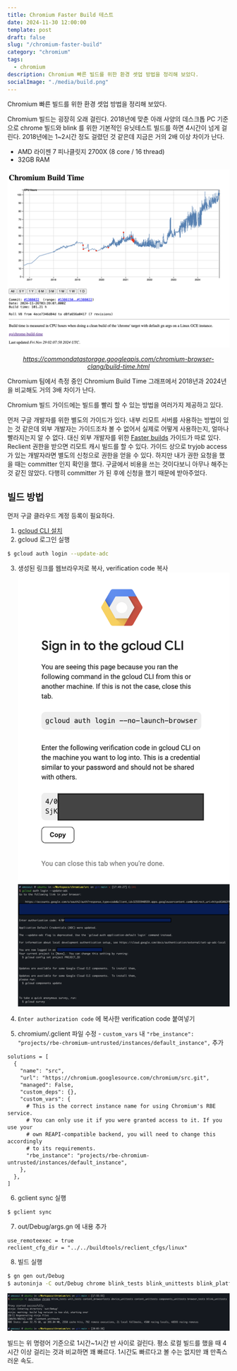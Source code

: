 ```yaml
---
title: Chromium Faster Build 테스트
date: 2024-11-30 12:00:00
template: post
draft: false
slug: "/chromium-faster-build"
category: "chromium"
tags:
  - chromium
description: Chromium 빠른 빌드를 위한 환경 셋업 방법을 정리해 보았다.
socialImage: "./media/build.png"
---
```


Chromium 빠른 빌드를 위한 환경 셋업 방법을 정리해 보았다.

Chromium 빌드는 굉장히 오래 걸린다. 2018년에 맞춘 아래 사양의 데스크톱 PC 기준으로 chrome 빌드와 blink 를 위한 기본적인 유닛테스트 빌드를 하면 4시간이 넘게 걸린다.  2018년에는 1~2시간 정도 걸렸던 것 같은데 지금은 거의 2배 이상 차이가 난다. 

- AMD 라이젠 7 피나클릿지 2700X (8 core / 16 thread)
- 32GB RAM

![buildtime](media/buildtime.png)
*_<center>https://commondatastorage.googleapis.com/chromium-browser-clang/build-time.html</center>_*

Chromium 팀에서 측정 중인 Chromium Build Time 그래프에서 2018년과 2024년을 비교해도 거의 3배 차이가 난다. 

Chromium 빌드 가이드에는 빌드를 빨리 할 수 있는 방법을 여러가지 제공하고 있다. 

먼저 구글 개발자를 위한 별도의 가이드가 있다. 내부 리모트 서버를 사용하는 방법이 있는 것 같은데 외부 개발자는 가이드조차 볼 수 없어서 실제로 어떻게 사용하는지, 얼마나 빨라지는지 알 수 없다. 대신 외부 개발자를 위한 [Faster builds](~https://chromium.googlesource.com/chromium/src/+/main/docs/linux/build_instructions.md#Faster-builds~) 가이드가 따로 있다. Reclient 권한을 받으면 리모트 캐시 빌드를 할 수 있다. 가이드 상으로 tryjob access 가 있는 개발자라면 별도의 신청으로 권한을 얻을 수 있다. 하지만 내가 권한 요청을 했을 때는 committer 인지 확인을 했다. 구글에서 비용을 쓰는 것이다보니 아무나 해주는 것 같진 않았다. 다행히 committer 가 된 후에 신청을 했기 때문에 받아주었다. 

## 빌드 방법

먼저 구글 클라우드 계정 등록이 필요하다.

1. [gcloud CLI 설치](https://cloud.google.com/sdk/docs/install)
2. gcloud 로그인 실행 
```bash
$ gcloud auth login --update-adc
```
3. 생성된 링크를 웹브라우저로 복사, verification code 복사 
![gcloud](media/gcloud.png)
![gcloudcli](media/gcloudcli.png)
4. `Enter authorization code` 에 복사한 verification code 붙여넣기 

5. chromium/.gclient 파일 수정 - `custom_vars` 내  `"rbe_instance": "projects/rbe-chromium-untrusted/instances/default_instance",` 추가

```
solutions = [
  {
    "name": "src",
    "url": "https://chromium.googlesource.com/chromium/src.git",
    "managed": False,
    "custom_deps": {},
    "custom_vars": {
      # This is the correct instance name for using Chromium's RBE service.
      # You can only use it if you were granted access to it. If you use your
      # own REAPI-compatible backend, you will need to change this accordingly
      # to its requirements.
      "rbe_instance": "projects/rbe-chromium-untrusted/instances/default_instance",
    },
  },
]
```
6. gclient sync 실행
```bash
$ gclient sync
```
7. out/Debug/args.gn 에 내용 추가 
```
use_remoteexec = true
reclient_cfg_dir = "../../buildtools/reclient_cfgs/linux"
```
8. 빌드 실행
```bash
$ gn gen out/Debug
$ autoninja -C out/Debug chrome blink_tests blink_unittests blink_platform_unittests
```

![build](media/build.png)

빌드는 위 명령어 기준으로 1시간~1시간 반 사이로 걸린다. 평소 로컬 빌드를 했을 때 4시간 이상 걸리는 것과 비교하면 꽤 빠르다. 1시간도 빠르다고 볼 수는 없지만 꽤 만족스러운 속도. 